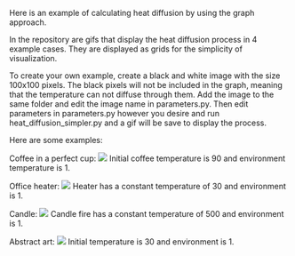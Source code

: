 Here is an example of calculating heat diffusion by using the graph approach. 

In the repository are gifs that display the heat diffusion process in 4 example cases. They are displayed as grids for the simplicity of visualization.

To create your own example, create a black and white image with the size 100x100 pixels. The black pixels will not be included in the graph, meaning that the temperature can not diffuse through them. Add the image to the same folder and edit the image name in parameters.py. Then edit parameters in parameters.py however you desire and run heat_diffusion_simpler.py and a gif will be save to display the process.


Here are some examples:

Coffee in a perfect cup: 
![](./gifs/coffee.gif)
Initial coffee temperature is 90 and environment temperature is 1.


Office heater:
![](./gifs/office.gif)
Heater has a constant temperature of 30 and environment is 1.

Candle:
![](./gifs/candle.gif)
Candle fire has a constant temperature of 500 and environment is 1.

Abstract art:
![](./gifs/abstract.gif)
Initial temperature is 30 and environment is 1.
